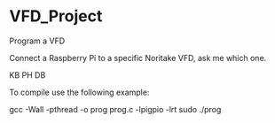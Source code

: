 # VFD_Project
Program a VFD

Connect a Raspberry Pi to a specific Noritake VFD, ask me which one. 

KB PH DB

To compile use the following example:

gcc -Wall -pthread -o prog prog.c -lpigpio -lrt
sudo ./prog
